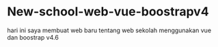 # New-school-web-vue-boostrapv4
hari ini saya membuat web baru tentang web sekolah menggunakan vue dan boostrap v4.6
